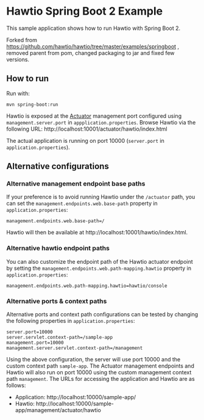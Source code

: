 # Hawtio Spring Boot 2 Example

This sample application shows how to run Hawtio with Spring Boot 2.

Forked from https://github.com/hawtio/hawtio/tree/master/examples/springboot , removed parent from pom, changed packaging to jar and fixed few versions.

## How to run

Run with:

    mvn spring-boot:run

Hawtio is exposed at the [Actuator](https://docs.spring.io/spring-boot/docs/latest/reference/html/production-ready-endpoints.html) management port configured using
`management.server.port` in `appplication.properties`. Browse Hawtio via the following URL: http://localhost:10001/actuator/hawtio/index.html

The actual application is running on port 10000 (`server.port` in `application.properties`).

## Alternative configurations

### Alternative management endpoint base paths
If your preference is to avoid running Hawtio under the `/actuator` path, you can set the `management.endpoints.web.base-path` property in `application.properties`:

```
management.endpoints.web.base-path=/
```

Hawtio will then be available at http://localhost:10001/hawtio/index.html.

### Alternative hawtio endpoint paths

You can also customize the endpoint path of the Hawtio actuator endpoint by setting the `management.endpoints.web.path-mapping.hawtio` property in `application.properties`:

```
management.endpoints.web.path-mapping.hawtio=hawtio/console
```

### Alternative ports & context paths
Alternative ports and context path configurations can be tested by changing the following properties in `application.properties`:

```
server.port=10000
server.servlet.context-path=/sample-app
management.port=10000
management.server.servlet.context-path=/management
```

Using the above configuration, the server will use port 10000 and the custom context path `sample-app`.
The Actuator management endpoints and Hawtio will also run on port 10000 using the custom management context path `management`.
The URLs for accessing the application and Hawtio are as follows:

- Application: http://localhost:10000/sample-app/
- Hawtio: http://localhost:10000/sample-app/management/actuator/hawtio
